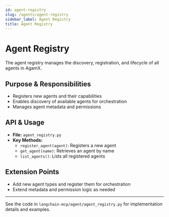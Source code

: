 ```yaml
---
id: agent-registry
slug: /agents/agent-registry
sidebar_label: Agent Registry
title: Agent Registry
---
```


# Agent Registry

The agent registry manages the discovery, registration, and lifecycle of all agents in AgamX.

## Purpose & Responsibilities
- Registers new agents and their capabilities
- Enables discovery of available agents for orchestration
- Manages agent metadata and permissions

## API & Usage
- **File:** `agent_registry.py`
- **Key Methods:**
  - `register_agent(agent)`: Registers a new agent
  - `get_agent(name)`: Retrieves an agent by name
  - `list_agents()`: Lists all registered agents

## Extension Points
- Add new agent types and register them for orchestration
- Extend metadata and permission logic as needed

---

See the code in `langchain-mcp/agent/agent_registry.py` for implementation details and examples. 